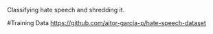 Classifying hate speech and shredding it.

#Training Data
https://github.com/aitor-garcia-p/hate-speech-dataset